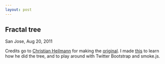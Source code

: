 ```yaml
---
layout: post
---
```


Fractal tree
------------

San Jose, Aug 20, 2011

Credits go to [Christian Heilmann](http://twitter.com/codepo8) for making the [original](http://t.co/NcEGMRd). I made [this](//xonecas.github.com/fractal-tree) to learn how he did the tree, and to play around with Twitter Bootstrap and smoke.js.
